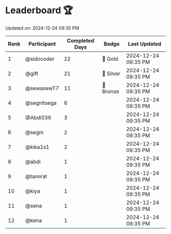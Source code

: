 # Leaderboard 🏆

Updated on: 2024-12-24 09:35 PM

| Rank | Participant       | Completed Days | Badge      | Last Updated         |
|------|-------------------|----------------|------------|----------------------|
| 1    | @sidocoder        | 22             | 🏅 Gold     | 2024-12-24 09:35 PM |
| 2    | @gift             | 21             | 🥈 Silver   | 2024-12-24 09:35 PM |
| 3    | @sewasewT7        | 11             | 🥉 Bronze   | 2024-12-24 09:35 PM |
| 4    | @segnitsega       | 6              |            | 2024-12-24 09:35 PM |
| 5    | @Abdi036          | 3              |            | 2024-12-24 09:35 PM |
| 6    | @segni            | 2              |            | 2024-12-24 09:35 PM |
| 7    | @kika1s1          | 2              |            | 2024-12-24 09:35 PM |
| 8    | @abdi             | 1              |            | 2024-12-24 09:35 PM |
| 9    | @tamirat          | 1              |            | 2024-12-24 09:35 PM |
| 10   | @kiya             | 1              |            | 2024-12-24 09:35 PM |
| 11   | @sena             | 1              |            | 2024-12-24 09:35 PM |
| 12   | @kena             | 1              |            | 2024-12-24 09:35 PM |
